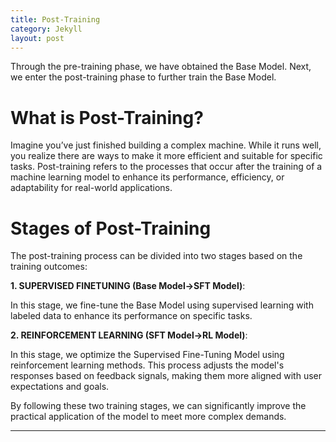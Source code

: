 ```yaml
---
title: Post-Training
category: Jekyll
layout: post
---
```


Through the pre-training phase, we have obtained the Base Model. Next, we enter the post-training phase to further train the Base Model. 
# What is Post-Training?

Imagine you’ve just finished building a complex machine. While it runs well, you realize there are ways to make it more efficient and suitable for specific tasks. Post-training refers to the processes that occur after the training of a machine learning model to enhance its performance, efficiency, or adaptability for real-world applications.

# Stages of Post-Training

The post-training process can be divided into two stages based on the training outcomes:

**1. SUPERVISED FINETUNING (Base Model->SFT Model)**:

In this stage, we fine-tune the Base Model using supervised learning with labeled data to enhance its performance on specific tasks.

**2. REINFORCEMENT LEARNING  (SFT Model->RL Model)**:

In this stage, we optimize the Supervised Fine-Tuning Model using reinforcement learning methods. This process adjusts the model's responses based on feedback signals, making them more aligned with user expectations and goals.

By following these two training stages, we can significantly improve the practical application of the model to meet more complex demands.

---
